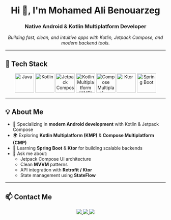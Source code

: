 <h1 align="center">Hi 👋, I'm Mohamed Ali Benouarzeg</h1>
<h3 align="center">Native Android & Kotlin Multiplatform Developer</h3>

<p align="center"><em>Building fast, clean, and intuitive apps with Kotlin, Jetpack Compose, and modern backend tools.</em></p>

---

## 🧰 Tech Stack


<p align="center">
  <img src="https://logo.svgcdn.com/l/java.png" alt="Java" width="60" />
  <img src="https://logo.svgcdn.com/l/kotlin.png" alt="Kotlin" width="60" />
  <img src="https://logo.svgcdn.com/d/jetpackcompose-plain.png" alt="Jetpack Compose" width="60" />
  <img src="https://logo.svgcdn.com/l/kotlin-multiplatform.png" alt="Kotlin Multiplatform (KMP)" width="60" />
  <img src="https://logo.svgcdn.com/l/compose-multiplatform.png" alt="Compose Multiplatform (CMP)" width="60" />
  <img src="https://logo.svgcdn.com/l/ktor.png" alt="Ktor" width="60" />
  <img src="https://logo.svgcdn.com/l/spring.png" alt="Spring Boot" width="60" />
</p>


---

## 💡 About Me

- 📱 Specializing in **modern Android development** with Kotlin & Jetpack Compose  
- 🌍 Exploring **Kotlin Multiplatform (KMP)** & **Compose Multiplatform (CMP)**  
- 🧠 Learning **Spring Boot** & **Ktor** for building scalable backends  
- 💬 Ask me about:
  - Jetpack Compose UI architecture  
  - Clean **MVVM** patterns  
  - API integration with **Retrofit / Ktor**  
  - State management using **StateFlow**  

---

## 📫 Contact Me

<p align="center">
  <a href="mailto:mohamedbenouarzeg1@gmail.com">
    <img src="https://img.shields.io/badge/Email-D14836?style=for-the-badge&logo=gmail&logoColor=white" />
  </a>
  <a href="https://www.linkedin.com/in/mohamed-ali-benouarzeg-3b55582b2/">
    <img src="https://img.shields.io/badge/LinkedIn-0A66C2?style=for-the-badge&logo=linkedin&logoColor=white" />
  </a>
  <a href="https://instagram.com/mhx.kt">
    <img src="https://img.shields.io/badge/Instagram-E4405F?style=for-the-badge&logo=instagram&logoColor=white" />
  </a>
</p>

